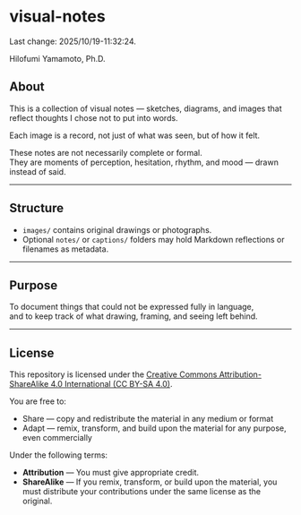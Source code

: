 # visual-notes

Last change: 2025/10/19-11:32:24.

Hilofumi Yamamoto, Ph.D.

## About

This is a collection of visual notes — sketches, diagrams, and images that reflect thoughts I chose not to put into words.

Each image is a record, not just of what was seen, but of how it felt.

These notes are not necessarily complete or formal.  
They are moments of perception, hesitation, rhythm, and mood — drawn instead of said.

---

## Structure

- `images/` contains original drawings or photographs.
- Optional `notes/` or `captions/` folders may hold Markdown reflections or filenames as metadata.

---

## Purpose

To document things that could not be expressed fully in language,  
and to keep track of what drawing, framing, and seeing left behind.

---

## License

This repository is licensed under the [Creative Commons Attribution-ShareAlike 4.0 International (CC BY-SA 4.0)](https://creativecommons.org/licenses/by-sa/4.0/).

You are free to:

- Share — copy and redistribute the material in any medium or format
- Adapt — remix, transform, and build upon the material for any purpose, even commercially

Under the following terms:

- **Attribution** — You must give appropriate credit.
- **ShareAlike** — If you remix, transform, or build upon the material, you must distribute your contributions under the same license as the original.
